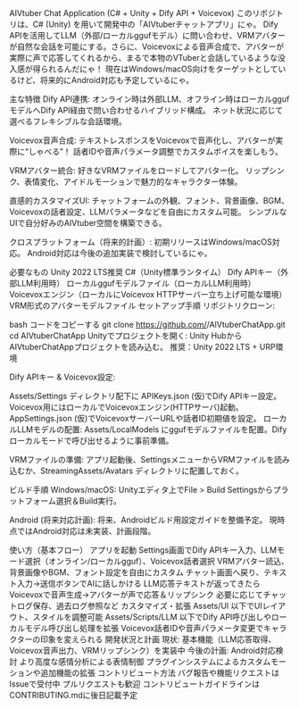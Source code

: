 AIVtuber Chat Application (C# + Unity + Dify API + Voicevox)
このリポジトリは、C# (Unity) を用いて開発中の「AIVtuberチャットアプリ」にゃ。
Dify APIを活用してLLM（外部/ローカルggufモデル）に問い合わせ、VRMアバターが自然な会話を可能にする。さらに、Voicevoxによる音声合成で、アバターが実際に声で応答してくれるから、まるで本物のVTuberと会話しているような没入感が得られるんだにゃ！
現在はWindows/macOS向けをターゲットとしているけど、将来的にAndroid対応も予定しているにゃ。

主な特徴
Dify API連携:
オンライン時は外部LLM、オフライン時はローカルggufモデルへDify API経由で問い合わせるハイブリッド構成。
ネット状況に応じて選べるフレキシブルな会話環境。

Voicevox音声合成:
テキストレスポンスをVoicevoxで音声化し、アバターが実際に“しゃべる”！
話者IDや音声パラメータ調整でカスタムボイスを楽しもう。

VRMアバター統合:
好きなVRMファイルをロードしてアバター化。
リップシンク、表情変化、アイドルモーションで魅力的なキャラクター体験。

直感的カスタマイズUI:
チャットフォームの外観、フォント、背景画像、BGM、Voicevoxの話者設定、LLMパラメータなどを自由にカスタム可能。
シンプルなUIで自分好みのAIVtuber空間を構築できる。

クロスプラットフォーム（将来的計画）:
初期リリースはWindows/macOS対応。
Android対応は今後の追加実装で検討しているにゃ。

必要なもの
Unity 2022 LTS推奨
C#（Unity標準ランタイム）
Dify APIキー（外部LLM利用時）
ローカルggufモデルファイル（ローカルLLM利用時）
Voicevoxエンジン（ローカルにVoicevox HTTPサーバー立ち上げ可能な環境）
VRM形式のアバターモデルファイル
セットアップ手順
リポジトリクローン:

bash
コードをコピーする
git clone https://github.com/<YourUserName>/AIVtuberChatApp.git
cd AIVtuberChatApp
Unityでプロジェクトを開く:
Unity HubからAIVtuberChatAppプロジェクトを読み込む。
推奨：Unity 2022 LTS + URP環境

Dify APIキー & Voicevox設定:

Assets/Settings ディレクトリ配下に APIKeys.json (仮)でDify APIキー設定。
Voicevox用にはローカルでVoicevoxエンジン(HTTPサーバ)起動。 AppSettings.json (仮)でVoicevoxサーバーURLや話者ID初期値を設定。
ローカルLLMモデルの配置:
Assets/LocalModels にggufモデルファイルを配置。Difyローカルモードで呼び出せるように事前準備。

VRMファイルの準備:
アプリ起動後、SettingsメニューからVRMファイルを読み込むか、StreamingAssets/Avatars ディレクトリに配置しておく。

ビルド手順
Windows/macOS:
Unityエディタ上でFile > Build Settingsからプラットフォーム選択＆Build実行。

Android (将来対応計画):
将来、Androidビルド用設定ガイドを整備予定。
現時点ではAndroid対応は未実装、計画段階。

使い方（基本フロー）
アプリを起動
Settings画面でDify APIキー入力、LLMモード選択（オンライン/ローカルgguf）、Voicevox話者選択
VRMアバター読込、背景画像やBGM、フォント設定を自由にカスタム
チャット画面へ戻り、テキスト入力→送信ボタンでAIに話しかける
LLM応答テキストが返ってきたらVoicevoxで音声生成→アバターが声で応答＆リップシンク
必要に応じてチャットログ保存、過去ログ参照など
カスタマイズ・拡張
Assets/UI 以下でUIレイアウト、スタイルを調整可能
Assets/Scripts/LLM 以下でDify API呼び出しやローカルモデル呼び出し処理を拡張
Voicevox話者IDや音声パラメータ変更でキャラクターの印象を変えられる
開発状況と計画
現状: 基本機能（LLM応答取得、Voicevox音声出力、VRMリップシンク）を実装中
今後の計画:
Android対応検討
より高度な感情分析による表情制御
プラグインシステムによるカスタムモーションや追加機能の拡張
コントリビュート方法
バグ報告や機能リクエストはIssueで受付中
プルリクエストも歓迎
コントリビュートガイドラインはCONTRIBUTING.mdに後日記載予定
